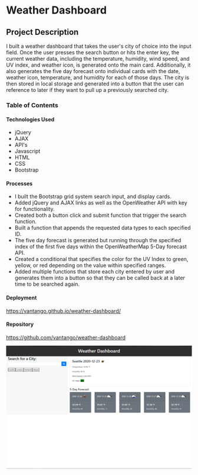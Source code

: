# Weather Dashboard

## Project Description
I built a weather dashboard that takes the user's city of choice into the input field. Once the user presses the search button or hits the enter key, the current weather data, including the temperature, humidity, wind speed, and UV index, and weather icon, is generated onto the main card. Additionally, it also generates the five day forecast onto individual cards with the date, weather icon, temperature, and humidity for each of those days. The city is then stored in local storage and generated into a button that the user can reference to later if they want to pull up a previously searched city.

### Table of Contents

#### Technologies Used
* jQuery
* AJAX
* API's
* Javascript
* HTML
* CSS
* Bootstrap

#### Processes
* I built the Bootstrap grid system search input, and display cards.
* Added jQuery and AJAX links as well as the OpenWeather API with key for functionality.
* Created both a button click and submit function that trigger the search function.
* Built a function that appends the requested data types to each specified ID.
* The five day forecast is generated but running through the specified index of the first five days within the OpenWeatherMap 5-Day forecast API.
* Created a conditional that specifies the color for the UV Index to green, yellow, or red depending on the value within specified ranges.
* Added multiple functions that store each city entered by user and generates them into a button so that they can be called back at a later time to be searched again.

#### Deployment
https://vantango.github.io/weather-dashboard/


#### Repository
https://github.com/vantango/weather-dashboard

![weather-dashboard-screenshot](https://github.com/vantango/weather-dashboard/blob/main/images/weather-dashboard.png?raw=true)